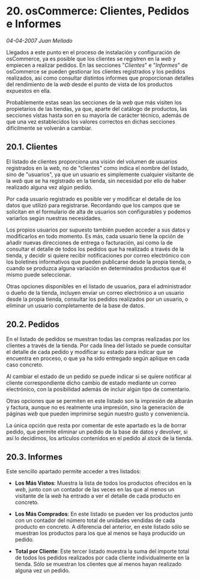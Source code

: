 # 20. osCommerce: Clientes, Pedidos e Informes

_04-04-2007_ _Juan Mellado_

Llegados a este punto en el proceso de instalación y configuración de osCommerce, ya es posible que los clientes se registren en la _web_ y empiecen a realizar pedidos. En las secciones "_Clientes_" e "_Informes_" de osCommerce se pueden gestionar los clientes registrados y los pedidos realizados, así como consultar distintos informes que proporcionan detalles del rendimiento de la _web_ desde el punto de vista de los productos expuestos en ella.

Probablemente estas sean las secciones de la _web_ que más visiten los propietarios de las tiendas, ya que, aparte del catálogo de productos, las secciones vistas hasta son en su mayoría de carácter técnico, además de que una vez establecidos los valores correctos en dichas secciones difícilmente se volverán a cambiar.

## 20.1. Clientes

El listado de clientes proporciona una visión del volumen de usuarios registrados en la _web_, no de "clientes" como indica el nombre del listado, sino de "usuarios", ya que un usuario es simplemente cualquier visitante de la _web_ que se ha registrado en la tienda, sin necesidad por ello de haber realizado alguna vez algún pedido.

Por cada usuario registrado es posible ver y modificar el detalle de los datos que utilizó para registrarse. Recordando que los campos que se solicitan en el formulario de alta de usuarios son configurables y podemos variarlos según nuestras necesidades.

Los propios usuarios por supuesto también pueden acceder a sus datos y modificarlos en todo momento. Es más, cada usuario tiene la opción de añadir nuevas direcciones de entrega o facturación, así como la de consultar el detalle de todos los pedidos que ha realizado a través de la tienda, y decidir si quiere recibir notificaciones por correo electrónico con los boletines informativos que pueden publicarse desde la propia tienda, o cuando se produzca alguna variación en determinados productos que él mismo puede seleccionar.

Otras opciones disponibles en el listado de usuarios, para el administrador o dueño de la tienda, incluyen enviar un correo electrónico a un usuario desde la propia tienda, consultar los pedidos realizados por un usuario, o eliminar un usuario completamente de la base de datos.

## 20.2. Pedidos

En el listado de pedidos se muestran todas las compras realizadas por los clientes a través de la tienda. Por cada línea del listado se puede consultar el detalle de cada pedido y modificar su estado para indicar que se encuentra en proceso, o que ya ha sido entregado según aplique en cada caso concreto.

Al cambiar el estado de un pedido se puede indicar si se quiere notificar al cliente correspondiente dicho cambio de estado mediante un correo electrónico, con la posibilidad además de incluir algún tipo de comentario.

Otras opciones que se permiten en este listado son la impresión de albarán y factura, aunque no es realmente una impresión, sino la generación de páginas _web_ que pueden imprimirse según nuestro gusto y conveniencia.

La única opción que resta por comentar de este apartado es la de borrar pedido, que permite eliminar un pedido de la base de datos y devolver, si así lo decidimos, los artículos contenidos en el pedido al _stock_ de la tienda.

## 20.3. Informes

Este sencillo apartado permite acceder a tres listados:

- **Los Más Vistos**: Muestra la lista de todos los productos ofrecidos en la _web_, junto con un contador de las veces en las que al menos un visitante de la _web_ ha entrado a ver el detalle de cada producto en concreto.

- **Los Más Comprados**: En este listado se pueden ver los productos junto con un contador del número total de unidades vendidas de cada producto en concreto. A diferencia del anterior, en este listado sólo se muestran los productos para los que al menos se haya producido un pedido.

- **Total por Cliente**: Este tercer listado muestra la suma del importe total de todos los pedidos realizados por cada cliente individualmente en la tienda. Sólo se muestran los clientes que al menos hayan realizado alguna vez un pedido.
